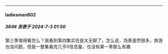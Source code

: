 ﻿
*****

####  ladiesman802  
##### 384#       发表于 2024-7-3 01:50

第三季值得看完么？我看到第四集实在是太无聊了，怎么说，场景虽然很多，旅游也没问题，但是一整集看完几乎0信息量，也没有第一季那么有趣

